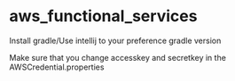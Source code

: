 # aws_functional_services

Install gradle/Use intellij to your preference gradle version

Make sure that you change accesskey and secretkey in the AWSCredential.properties
